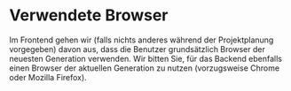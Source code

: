 # Verwendete Browser

Im Frontend gehen wir \(falls nichts anderes während der Projektplanung vorgegeben\) davon aus, dass die Benutzer grundsätzlich Browser der neuesten Generation verwenden. Wir bitten Sie, für das Backend ebenfalls einen Browser der aktuellen Generation zu nutzen \(vorzugsweise Chrome oder Mozilla Firefox\).

